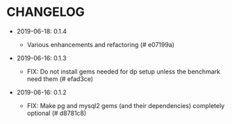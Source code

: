 # CHANGELOG

- 2019-06-18: 0.1.4

  - Various enhancements and refactoring (# e07199a)

- 2019-06-16: 0.1.3

  - FIX: Do not install gems needed for dp setup unless the benchmark need them (# efad3ce)

- 2019-06-16: 0.1.2

  - FIX: Make pg and mysql2 gems (and their dependencies) completely optional (# d8781c8)
